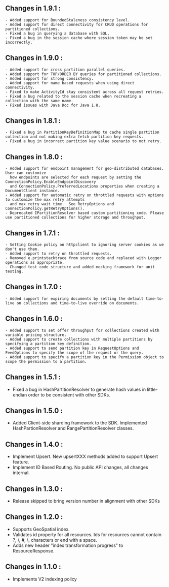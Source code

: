 ## Changes in 1.9.1 : ##

    - Added support for BoundedStaleness consistency level.
    - Added support for direct connectivity for CRUD operations for partitioned collections.
    - Fixed a bug in querying a database with SQL.
    - Fixed a bug in the session cache where session token may be set incorrectly.

## Changes in 1.9.0 : ##

    - Added support for cross partition parallel queries.
    - Added support for TOP/ORDER BY queries for partitioned collections. 
    - Added support for strong consistency.
    - Added support for name based requests when using direct connectivity.
    - Fixed to make ActivityId stay consistent across all request retries.
    - Fixed a bug related to the session cache when recreating a collection with the same name.
    - Fixed issues with Java Doc for Java 1.8.

## Changes in 1.8.1 : ##

    - Fixed a bug in PartitionKeyDefinitionMap to cache single partition collection and not making extra fetch partition key requests.
	- Fixed a bug in incorrect partition key value scenario to not retry.

## Changes in 1.8.0 : ##

    - Added support for endpoint management for geo-distributed databases. User can customize
      how endpoints are selected for each request by setting the ConnectionPolicy.EnableEndpointDiscovery 
      and ConnectionPolicy.PreferredLocations properties when creating a DocumentClient instance.
    - Added support for automatic retry on throttled requests with options to customize the max retry attempts
      and max retry wait time.  See RetryOptions and ConnectionPolicy.getRetryOptions().
    - Deprecated IPartitionResolver based custom partitioning code. Please use partitioned collections for higher storage and throughput.

## Changes in 1.7.1 : ##

    - Setting Cookie policy on httpclient to ignoring server cookies as we don't use them.
    - Added support to retry on throttled requests.
    - Removed e.printstacktrace from source code and replaced with Logger operations as appropriate.
    - Changed test code structure and added mocking framework for unit testing.

## Changes in 1.7.0 : ##

	- Added support for expiring documents by setting the default time-to-live on collections and time-to-live override on documents.

## Changes in 1.6.0 : ##

	- Added support to set offer throughput for collections created with variable pricing structure.
	- Added support to create collections with multiple partitions by specifying a partition key definition.
	- Added support to send partition key in RequestOptions and FeedOptions to specify the scope of the request or the query.
	- Added support to specify a partition key in the Permission object to scope the permission to a partition. 
     
## Changes in 1.5.1 : ##

- Fixed a bug in HashPartitionResolver to generate hash values in little-endian order to be consistent with other SDKs.

## Changes in 1.5.0 : ##

- Added Client-side sharding framework to the SDK. Implemented HashPartionResolver and RangePartitionResolver classes.

## Changes in 1.4.0 : ##

- Implement Upsert. New upsertXXX methods added to support Upsert feature.
- Implement ID Based Routing. No public API changes, all changes internal.

## Changes in 1.3.0 : ##

- Release skipped to bring version number in alignment with other SDKs

## Changes in 1.2.0 : ##

- Supports GeoSpatial index.
- Validates id property for all resources. Ids for resources cannot contain ?, /, #, \\, characters or end with a space.
- Adds new header "index transformation progress" to ResourceResponse.

## Changes in 1.1.0 : ##

- Implements V2 indexing policy
